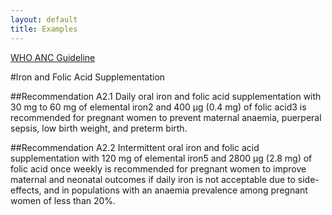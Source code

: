 ```yaml
---
layout: default
title: Examples
---
```



[WHO ANC Guideline](https://www.who.int/reproductivehealth/publications/maternal_perinatal_health/anc-positive-pregnancy-experience/en/)

#Iron and Folic Acid Supplementation

##Recommendation A2.1
Daily oral iron and folic acid supplementation with 30 mg
to 60 mg of elemental iron2 and 400 μg (0.4 mg) of folic acid3 is
recommended for pregnant women to prevent maternal anaemia,
puerperal sepsis, low birth weight, and preterm birth.

##Recommendation A2.2
Intermittent oral iron and folic acid supplementation with 120 mg
of elemental iron5 and 2800 μg (2.8 mg) of folic acid once weekly is
recommended for pregnant women to improve maternal and neonatal
outcomes if daily iron is not acceptable due to side-effects, and in
populations with an anaemia prevalence among pregnant women of
less than 20%.

